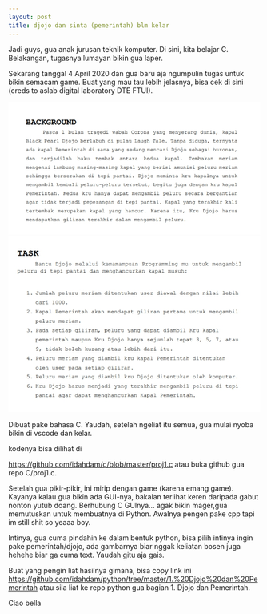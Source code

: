 ```yaml
---
layout: post
title: djojo dan sinta (pemerintah) blm kelar
---
```


Jadi guys, gua anak jurusan teknik komputer. Di sini, kita belajar C. Belakangan, tugasnya lumayan bikin gua laper.

Sekarang tanggal 4 April 2020 dan gua baru aja ngumpulin tugas untuk bikin semacam game. Buat yang mau tau lebih jelasnya, bisa cek di sini (creds to aslab digital laboratory DTE FTUI).

![background masalah](/images/djojo1.jpg "CREDS TO DIGILAB")
![tugas_masalah](/images/djojo2.jpg "FTUI")

Dibuat pake bahasa C. Yaudah, setelah ngeliat itu semua, gua mulai nyoba bikin di vscode dan kelar. 

kodenya bisa dilihat di 

https://github.com/idahdam/c/blob/master/proj1.c atau buka github gua repo C/proj1.c.

Setelah gua pikir-pikir, ini mirip dengan game (karena emang game). Kayanya kalau gua bikin ada GUI-nya, bakalan terlihat keren daripada gabut nonton yutub doang. Berhubung C GUInya... agak bikin mager,gua memutuskan untuk membuatnya di Python. Awalnya pengen pake cpp tapi im still shit so yeaaa boy.

Intinya, gua cuma pindahin ke dalam bentuk python, bisa pilih intinya ingin pake pemerintah/djojo, ada gambarnya biar nggak keliatan bosen juga hehehe biar ga cuma text. Yaudah gitu aja gais.

Buat yang pengin liat hasilnya gimana, bisa copy link ini https://github.com/idahdam/python/tree/master/1.%20Djojo%20dan%20Pemerintah atau sila liat ke repo python gua bagian 1. Djojo dan Pemerintah. 

Ciao bella

